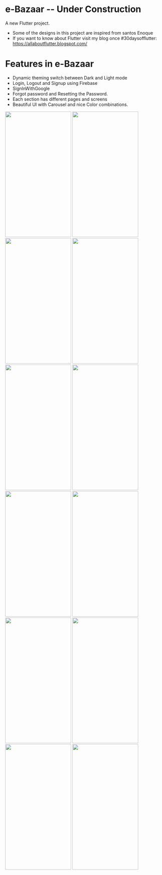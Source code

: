 # e-Bazaar -- Under Construction

A new Flutter project.
- Some of the designs in this project are inspired from santos Enoque
- If you want to know about Flutter visit my blog once #30daysofflutter: https://allaboutflutter.blogspot.com/

# Features in e-Bazaar

- Dynamic theming switch between Dark and Light mode
- Login, Logout and Signup using Firebase
- SignInWithGoogle
- Forgot password and Resetting the Password.
- Each section has different pages and screens
- Beautiful UI with Carousel and nice Color combinations.

<img src="images/readmePics/img1.png" width="210" height="400"> <img src="images/readmePics/img2.png" width="210" height="400"> <img src="images/readmePics/img3.png" width="210" height="400"> <img src="images/readmePics/img4.png" width="210" height="400"> <img src="images/readmePics/img5.png" width="210" height="400"> <img src="images/readmePics/img6.png" width="210" height="400"> <img src="images/readmePics/img7.png" width="210" height="400"> <img src="images/readmePics/img8.png" width="210" height="400"> <img src="images/readmePics/img9.png" width="210" height="400"> <img src="images/readmePics/img10.png" width="210" height="400"> <img src="images/readmePics/img11.png" width="210" height="400"> <img src="images/readmePics/img12.png" width="210" height="400"> 
 
